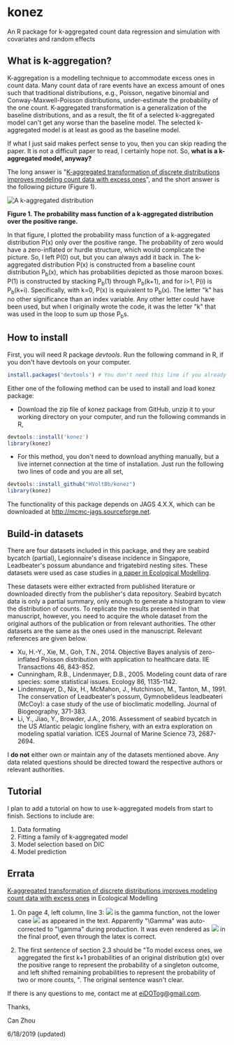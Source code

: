 # konez
An R package for k-aggregated count data regression and simulation with covariates and random effects

## What is k-aggregation?
K-aggregation is a modelling technique to accommodate excess ones in count data. Many count data of rare events have an excess amount of ones such that traditional distributions, e.g., Poisson, negative binomial and Conway-Maxwell-Poisson distributions, under-estimate the probability of the one count. K-aggregated transformation is a generalization of the baseline distributions, and as a result, the fit of a selected k-aggregated model can't get any worse than the baseline model. The selected k-aggregated model is at least as good as the baseline model.

If what I just said makes perfect sense to you, then you can skip reading the paper. It is not a difficult paper to read, I certainly hope not. So, __what is a k-aggregated model, anyway?__ 

The long answer is "[K-aggregated transformation of discrete distributions improves modeling count data with excess ones](https://authors.elsevier.com/a/1ZIPN15DJ~xLzr)", and the short answer is the following picture (Figure 1).

![A k-aggregated distribution](https://HVoltBb.github.io/pics/pic.png)

__Figure 1. The probability mass function of a k-aggregated distribution over the positive range.__

In that figure, I plotted the probability mass function of a k-aggregated distribution P(x) only over the positive range. The probability of zero would have a zero-inflated or hurdle structure, which would complicate the picture. So, I left P(0) out, but you can always add it back in. The k-aggregated distribution P(x) is constructed from a baseline count distribution P<sub>b</sub>(x), which has probabilities depicted as those maroon boxes. P(1) is constructed by stacking P<sub>b</sub>(1) through P<sub>b</sub>(k+1), and for i>1, P(i) is P<sub>b</sub>(k+i). Specifically, with k=0, P(x) is equivalent to P<sub>b</sub>(x). The letter "k" has no other significance than an index variable. Any other letter could have been used, but when I originally wrote the code, it was the letter "k" that was used in the loop to sum up those P<sub>b</sub>s. 

## How to install
First, you will need R package _devtools_. Run the following command in R, if you don't have devtools on your computer.
```R
install.packages('devtools') # You don't need this line if you already have it on you computer
```
Either one of the following method can be used to install and load konez package:

* Download the zip file of konez package from GitHub, unzip it to your working directory on your computer, and run the following commands in R,
```R
devtools::install('konez')
library(konez)
```
* For this method, you don't need to download anything manually, but a live internet connection at the time of installation. Just run the following two lines of code and you are all set,
```R
devtools::install_github("HVoltBb/konez")
library(konez)
```

The functionality of this package depends on JAGS 4.X.X, which can be downloaded at <http://mcmc-jags.sourceforge.net>.

## Build-in datasets
There are four datasets included in this package, and they are seabird bycatch (partial), Legionnaire's disease incidence in Singapore, Leadbeater's possum abundance and frigatebird nesting sites. These datasets were used as case studies in [a paper in Ecological Modelling](https://authors.elsevier.com/a/1ZIPN15DJ~xLzr).

These datasets were either extracted from published literature or downloaded directly from the publisher's data repository. Seabird bycatch data is only a partial summary, only enough to generate a histogram to view the distribution of counts. To replicate the results presented in that manuscript, however, you need to acquire the whole dataset from the original authors of the publication or from relevant authorities. The other datasets are the same as the ones used in the manuscript. Relevant references are given below. 

* Xu, H.-Y., Xie, M., Goh, T.N., 2014. Objective Bayes analysis of zero-inflated Poisson distribution with application to healthcare data. IIE Transactions 46, 843-852.
* Cunningham, R.B., Lindenmayer, D.B., 2005. Modeling count data of rare species: some statistical issues. Ecology 86, 1135-1142.
* Lindenmayer, D., Nix, H., McMahon, J., Hutchinson, M., Tanton, M., 1991. The conservation of Leadbeater's possum, Gymnobelideus leadbeateri (McCoy): a case study of the use of bioclimatic modelling. Journal of Biogeography, 371-383.
* Li, Y., Jiao, Y., Browder, J.A., 2016. Assessment of seabird bycatch in the US Atlantic pelagic longline fishery, with an extra exploration on modeling spatial variation. ICES Journal of Marine Science 73, 2687-2694.

I __do not__ either own or maintain any of the datasets mentioned above. Any data related questions should be directed toward the respective authors or relevant authorities. 

## Tutorial
I plan to add a tutorial on how to use k-aggregated models from start to finish. Sections to include are:
1. Data formating
2. Fitting a family of k-aggregated model
3. Model selection based on DIC
4. Model prediction


## Errata 
[K-aggregated transformation of discrete distributions improves modeling count data with excess ones](https://authors.elsevier.com/a/1ZIPN15DJ~xLzr) in Ecological Modelling

1. On page 4, left column, line 3: <img src="https://latex.codecogs.com/gif.latex?\Gamma " /> is the gamma function, not the lower case <img src="https://latex.codecogs.com/gif.latex?\gamma " /> as appeared in the text. Apparently "\Gamma" was auto-corrected to "\gamma" during production. It was even rendered as <img src="https://latex.codecogs.com/gif.latex?\Delta " /> in the final proof, even through the latex is correct.  

2. The first sentence of section 2.3 should be "To model excess ones, we aggregated the first k+1 probabilities of an original distribution g(x) over the positive range to represent the probability of a singleton outcome, and left shifted remaining probabilities to represent the probability of two or more counts, ". The original sentence wasn't clear. 

If there is any questions to me, contact me at <eiDOTog@gmail.com>.

Thanks,

Can Zhou

6/18/2019 (updated)
